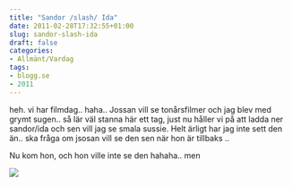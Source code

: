 ```yaml
---
title: "Sandor /slash/ Ida"
date: 2011-02-28T17:32:55+01:00
slug: sandor-slash-ida
draft: false
categories:
- Allmänt/Vardag
tags:
- blogg.se
- 2011
---
```

heh. vi har filmdag.. haha.. Jossan vill se tonårsfilmer och jag blev med grymt sugen.. så lär väl stanna här ett tag, just nu håller vi på att ladda ner sandor/ida och sen vill jag se smala sussie. Helt ärligt har jag inte sett den än.. ska fråga om jsosan vill se den sen när hon är tillbaks ..

Nu kom hon, och hon ville inte se den hahaha.. men

![](/assets/images/blogg.se/sara-kadefors-sandor-slash-ida-omslag_135094378.jpg)